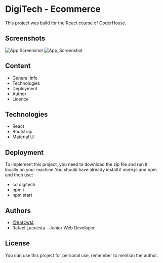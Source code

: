 # DigiTech - Ecommerce

This project was build for the React course of CoderHouse.


## Screenshots

![App Screenshot](https://drive.google.com/file/d/16kAsi5bE0lAZX3lRExJQ3eIIKqbKVWH9/view?usp=sharing)
![App_Screenshot](https://drive.google.com/file/d/16o-xp3QpbevdFDF_qnhXLbrFdWff0-RE/view?usp=sharing)


## Content

 - General Info
 - Technologies
 - Deployment
 - Author
 - Licence
 

## Technologies

- React
- Bootstrap
- Material UI


## Deployment

To implement this project, you need to download the zip file
and run it locally on your machine
You should have already install it node.js and npm and then use:

- cd digitech
- npm i
- npm start



## Authors

- [@RafOs14](https://github.com/RafOs14)
- Rafael Lacuesta - Junior Web Developer


## License

You can use this project for personal use, remember to mention the author.

